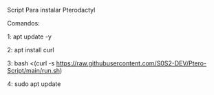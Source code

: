 Script Para instalar Pterodactyl

Comandos:

1: apt update -y

2: apt install curl

3: bash <(curl -s https://raw.githubusercontent.com/S0S2-DEV/Ptero-Script/main/run.sh)

4: sudo apt update
